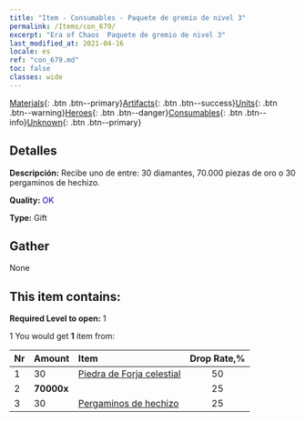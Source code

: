 ```yaml
---
title: "Item - Consumables - Paquete de gremio de nivel 3"
permalink: /Items/con_679/
excerpt: "Era of Chaos  Paquete de gremio de nivel 3"
last_modified_at: 2021-04-16
locale: es
ref: "con_679.md"
toc: false
classes: wide
---
```

 [Materials](/es/Items/){: .btn .btn--primary}[Artifacts](/es/Items/Artifacts/){: .btn .btn--success}[Units](/es/Items/Units/){: .btn .btn--warning}[Heroes](/es/Items/Heroes/){: .btn .btn--danger}[Consumables](/es/Items/Consumables/){: .btn .btn--info}[Unknown](/es/Items/Unknown/){: .btn .btn--primary}

## Detalles
 **Descripción:** Recibe uno de entre: 30 diamantes, 70.000 piezas de oro o 30 pergaminos de hechizo.

 **Quality:** <span style="color: #0000CD">OK</span>

 **Type:** Gift

## Gather

  None

## This item contains:

 **Required Level to open:** 1

 1 You would get **1** item  from:

  | Nr | Amount |     Item    | Drop Rate,% |
  |:---|:-------|:------------|:---------:|
  | 1 | 30 | [Piedra de Forja celestial](/es/Items/art_188/) | 50 | 
  | 2 |  **70000x** | <i class="fas fa-coins"/> | 25 | 
  | 3 | 30 | [Pergaminos de hechizo](/es/Items/con_694/) | 25 | 
